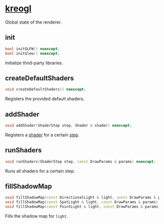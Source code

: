 # [kreogl](kreogl.hpp)

Global state of the renderer.

## init

```cpp
bool initGLFW() noexcept;
bool initGlew() noexcept;
```

Initialize third-party libraries.

## createDefaultShaders

```cpp
void createDefaultShaders() noexcept;
```

Registers the provided default shaders.

## addShader

```cpp
void addShader(ShaderStep step, Shader & shader) noexcept;
```

Registers a [shader](shaders/Shader.md) for a certain [step](shaders/ShaderStep.md).

## runShaders

```cpp
void runShaders(ShaderStep step, const DrawParams & params) noexcept;
```

Runs all shaders for a certain step.

## fillShadowMap

```cpp
void fillShadowMap(const DirectionalLight & light, const DrawParams & params) noexcept;
void fillShadowMap(const SpotLight & light, const DrawParams & params) noexcept;
void fillShadowMap(const PointLight & light, const DrawParams & params) noexcept;
```

Fills the shadow map for `light`.